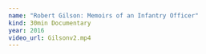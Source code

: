 ```yaml
---
name: "Robert Gilson: Memoirs of an Infantry Officer"
kind: 30min Documentary
year: 2016
video_url: Gilsonv2.mp4
---
```

